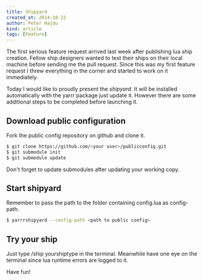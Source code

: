 ```yaml
---
title: Shipyard
created_at: 2014-10-22
author: Peter Hajdu
kind: article
tags: [Feature]
---
```


The first serious feature request arrived last week after publishing lua ship creation.  Fellow ship
designers wanted to test their ships on their local machine before sending me the pull request.  Since
this was my first feature request I threw everything in the corner and started to work on it immediately.

Today I would like to proudly present the *shipyard*.  It will be installed automatically with the yarrr
package just update it.  However there are some additional steps to be completed before launching it.

## Download public configuration

Fork the public config repository on github and clone it.

~~~ bash
$ git clone https://github.com/<your user>/publicconfig.git
$ git submodule init
$ git submodule update
~~~

Don't forget to update submodules after updating your working copy.

## Start shipyard

Remember to pass the path to the folder containing config.lua as config-path.

~~~ bash
$ yarrrshipyard --config-path <path to public config>
~~~

## Try your ship

Just type /ship yourshiptype in the terminal. Meanwhile have one eye on the terminal since lua runtime
errors are logged to it.

Have fun!

